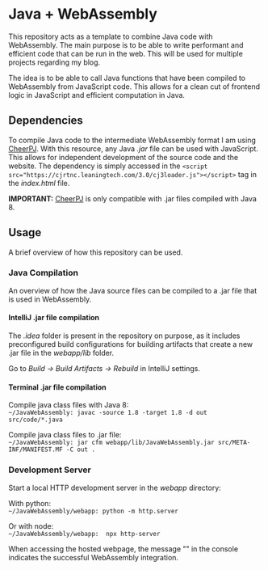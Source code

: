 # Java + WebAssembly
This repository acts as a template to combine Java code with WebAssembly. The main purpose is to be able to write performant and efficient
code that can be run in the web. This will be used for multiple projects regarding my blog.

The idea is to be able to call Java functions that have been compiled to WebAssembly from JavaScript code. This allows for a clean cut
of frontend logic in JavaScript and efficient computation in Java. 

## Dependencies
To compile Java code to the intermediate WebAssembly format I am using [CheerPJ](https://cheerpj.com/).
With this resource, any Java _.jar_ file can be used with JavaScript. This allows for 
independent development of the source code and the website. 
The dependency is 
simply accessed in the `<script src="https://cjrtnc.leaningtech.com/3.0/cj3loader.js"></script>`
tag in the _index.html_ file.

**IMPORTANT:** [CheerPJ](https://cheerpj.com/) is only compatible with .jar files compiled
with Java 8.

## Usage
A brief overview of how this repository can be used.

### Java Compilation
An overview of how the Java source files can be compiled to a .jar file that
is used in WebAssembly.

#### IntelliJ .jar file compilation
The _.idea_ folder is present in the repository on purpose, as it includes preconfigured
build configurations for building artifacts that create a
new .jar file in the _webapp/lib_ folder.

Go to _Build -> Build Artifacts -> Rebuild_ in IntelliJ settings.

#### Terminal .jar file compilation

Compile java class files with Java 8:\
`~/JavaWebAssembly: javac -source 1.8 -target 1.8 -d out src/code/*.java`

Compile java class files to .jar file:\
`~/JavaWebAssembly: jar cfm webapp/lib/JavaWebAssembly.jar src/META-INF/MANIFEST.MF -C out .`

### Development Server
Start a local HTTP development server in the _webapp_ directory:

With python:\
`~/JavaWebAssembly/webapp: python -m http.server`

Or with node:\
`~/JavaWebAssembly/webapp:  npx http-server`

When accessing the hosted webpage, the message "" in the console indicates the
successful WebAssembly integration.